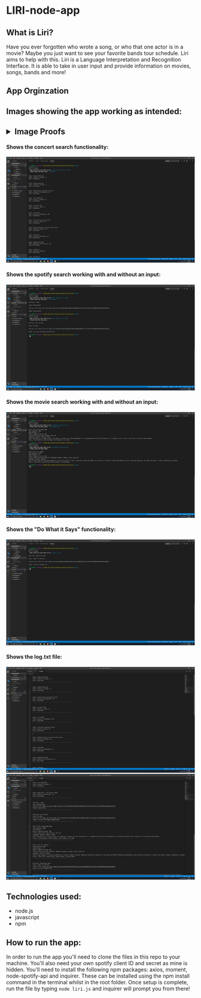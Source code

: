 # LIRI-node-app

## What is Liri?
Have you ever forgotten who wrote a song, or who that one actor is in a movie? Maybe you just want to see your favorite bands tour schedule. 
Liri aims to help with this. Liri is a Language Interpretation and Recognition Interface. 
It is able to take in user input and provide information on movies, songs, bands and more!

## App Orginzation 



## Images showing the app working as intended:

## <details><summary>Image Proofs</summary>
<p>

#### Shows the concert search functionality:
![App Screenshot](/images/concert-proof.png)

#### Shows the spotify search working with and without an input:
![App Screenshot](/images/spotify-proof.png)

#### Shows the movie search working with and without an input: 
![App Screenshot](/images/movie-proof.png)

#### Shows the "Do What it Says" functionality:
![App Screenshot](/images/do-proof.png)

#### Shows the log.txt file: 
![App Screenshot](/images/log-proof1.png)
![App Screenshot](/images/log-proof2.png)


</p>
</details>

## Technologies used: 
* node.js
* javascript
* npm 

## How to run the app: 
In order to run the app you'll need to clone the files in this repo to your machine. You'll also need your own spotify client ID and secret as mine is hidden.
You'll need to install the following npm packages: axios, moment, node-spotify-api and inquirer. These can be installed using the npm install command
in the terminal whilst in the root folder. Once setup is complete, run the file by typing ```node liri.js``` and inquirer will prompt you from there!

